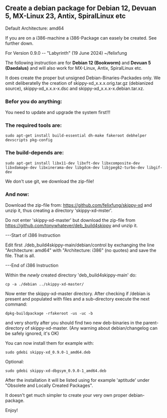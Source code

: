 

## Create a debian package for Debian 12, Devuan 5, MX-Linux 23, Antix, SpiralLinux etc

Default Architecture: amd64

If you are on a i386-machine a i386-Package can easely be created. See further down.

For Version 0.9.0 -- "Labyrinth" (19 June 2024) ~/felixfung

The following instruction are for **Debian 12 (Bookworm)** and **Devuan 5 (Daedalus)** and will also work for MX-Linux, Antix, SpiralLinux etc.

It does create the proper but unsigned Debian-Binaries-Packades only. We omit deliberatelly the creation of skippy-xd_x.x.x.orig.tar.gz (debianized source), skippy-xd_x.x.x-x.dsc and skippy-xd_x.x.x-x.debian.tar.xz.

### Befor you do anything:

You need to update and upgrade the system first!!!


### The required tools are:

```
sudo apt-get install build-essential dh-make fakeroot debhelper devscripts pkg-config
```

### The build-depends are:

```
sudo apt-get install libx11-dev libxft-dev libxcomposite-dev libxdamage-dev libxinerama-dev libgdcm-dev libjpeg62-turbo-dev libgif-dev
```

We don't use git, we download the zip-file!

### And now:

Download the zip-file from: <https://github.com/felixfung/skippy-xd> and unzip it, thus creating a directory 'skippy-xd-mster'.

Do not enter 'skippy-xd-master' but download the zip-file from <https://github.com/tonywhatever/deb_build4skippy> and unzip it.

---Start of i386 Instruction

Edit first ./deb_build4skippy-main/debian/control by exchanging the line "Architecture: amd64" with "Architecture: i386" (no quotes) and save the file. That is all.

---End of i386 Instruction

Within the *newly* created directory 'deb_build4skippy-main' do:

```
cp -a ./debian ../skippy-xd-master/
```

Now enter the skippy-xd-master directory. After checking if /debian is present and populated with files and a sub-directory execute the next command:

```
dpkg-buildpackage -rfakeroot -us -uc -b
```

and very shortly after you should find two new deb-binaries in the parent-directory of skippy-xd-master. (Any warning about debian/changelog can be safely ignored, it's OK)

You can now install them for example with:
```
sudo gdebi skippy-xd_0.9.0-1_amd64.deb
```
Optional:
```
sudo gdebi skippy-xd-dbgsym_0.9.0-1_amd64.deb

```
After the installation it will be listed using for example 'aptitude' under "Obsolete and Locally Created Packages".


It doesn't get much simpler to create your very own proper debian-package.



Enjoy!

